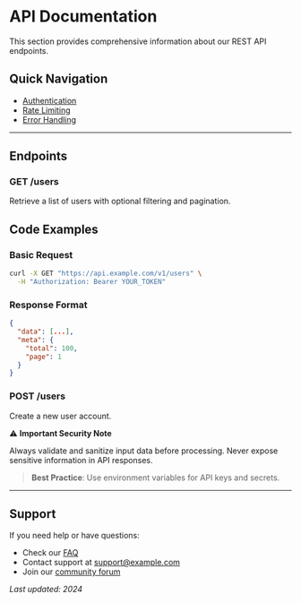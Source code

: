 # API Documentation

This section provides comprehensive information about our REST API endpoints.

## Quick Navigation
- [Authentication](#authentication)
- [Rate Limiting](#rate-limiting)
- [Error Handling](#error-handling)

---

## Endpoints

### GET /users
Retrieve a list of users with optional filtering and pagination.

## Code Examples

### Basic Request
```bash
curl -X GET "https://api.example.com/v1/users" \
  -H "Authorization: Bearer YOUR_TOKEN"
```

### Response Format
```json
{
  "data": [...],
  "meta": {
    "total": 100,
    "page": 1
  }
}
```

### POST /users
Create a new user account.

⚠️ **Important Security Note**

Always validate and sanitize input data before processing. Never expose sensitive information in API responses.

> **Best Practice**: Use environment variables for API keys and secrets.

---

## Support

If you need help or have questions:
- Check our [FAQ](../faq.md)
- Contact support at support@example.com
- Join our [community forum](https://forum.example.com)

*Last updated: 2024*